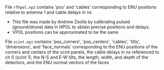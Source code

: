 File `rfhpol.npz` contains 'pos' and 'cables' corresponding to ENU positions relative to antenna 1 and cable delays in ns
- This file was made by Andrew Zeolla by calibrating pulsed (ground/drone) data in HPOL to obtain precise positions and delays.
- VPOL positions can be approximated to be the same

File `scint.npz` contains 'pos_corners', 'pos_centers', 'cables', 'tilts', 'dimensions', and 'face_normals' corresponding to the ENU positions of the corners and centers of the scint panels, the cable delays in ns referenced to ch 0 (scint 1), the N-S and E-W tilts, the length, width, and depth of the detectors, and the ENU normal vectors of the faces